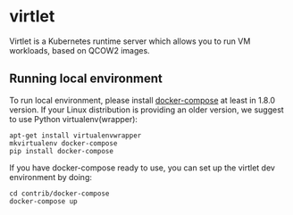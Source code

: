 # virtlet

Virtlet is a Kubernetes runtime server which allows you to run VM workloads, based on QCOW2 images.

## Running local environment

To run local environment, please install [docker-compose](https://pypi.python.org/pypi/docker-compose)
at least in 1.8.0 version. If your Linux distribution is providing an older version, we suggest to
use Python virtualenv(wrapper):

```
apt-get install virtualenvwrapper
mkvirtualenv docker-compose
pip install docker-compose
```

If you have docker-compose ready to use, you can set up the virtlet dev environment by doing:

```
cd contrib/docker-compose
docker-compose up
```